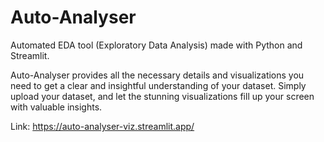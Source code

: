 # Auto-Analyser
Automated EDA tool (Exploratory Data Analysis) made with Python and Streamlit.

Auto-Analyser provides all the necessary details and visualizations you need to get a clear and insightful understanding of your dataset. 
Simply upload your dataset, and let the stunning visualizations fill up your screen with valuable insights.

Link: https://auto-analyser-viz.streamlit.app/
